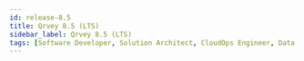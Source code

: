 ```yaml
---
id: release-8.5
title: Qrvey 8.5 (LTS)
sidebar_label: Qrvey 8.5 (LTS)
tags: [Software Developer, Solution Architect, CloudOps Engineer, Data Analyst]
---
```


